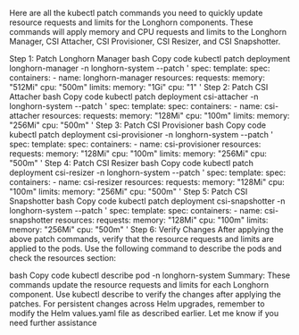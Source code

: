 Here are all the kubectl patch commands you need to quickly update resource requests and limits for the Longhorn components. These commands will apply memory and CPU requests and limits to the Longhorn Manager, CSI Attacher, CSI Provisioner, CSI Resizer, and CSI Snapshotter.

Step 1: Patch Longhorn Manager
bash
Copy code
kubectl patch deployment longhorn-manager -n longhorn-system --patch '
spec:
  template:
    spec:
      containers:
      - name: longhorn-manager
        resources:
          requests:
            memory: "512Mi"
            cpu: "500m"
          limits:
            memory: "1Gi"
            cpu: "1"
'
Step 2: Patch CSI Attacher
bash
Copy code
kubectl patch deployment csi-attacher -n longhorn-system --patch '
spec:
  template:
    spec:
      containers:
      - name: csi-attacher
        resources:
          requests:
            memory: "128Mi"
            cpu: "100m"
          limits:
            memory: "256Mi"
            cpu: "500m"
'
Step 3: Patch CSI Provisioner
bash
Copy code
kubectl patch deployment csi-provisioner -n longhorn-system --patch '
spec:
  template:
    spec:
      containers:
      - name: csi-provisioner
        resources:
          requests:
            memory: "128Mi"
            cpu: "100m"
          limits:
            memory: "256Mi"
            cpu: "500m"
'
Step 4: Patch CSI Resizer
bash
Copy code
kubectl patch deployment csi-resizer -n longhorn-system --patch '
spec:
  template:
    spec:
      containers:
      - name: csi-resizer
        resources:
          requests:
            memory: "128Mi"
            cpu: "100m"
          limits:
            memory: "256Mi"
            cpu: "500m"
'
Step 5: Patch CSI Snapshotter
bash
Copy code
kubectl patch deployment csi-snapshotter -n longhorn-system --patch '
spec:
  template:
    spec:
      containers:
      - name: csi-snapshotter
        resources:
          requests:
            memory: "128Mi"
            cpu: "100m"
          limits:
            memory: "256Mi"
            cpu: "500m"
'
Step 6: Verify Changes
After applying the above patch commands, verify that the resource requests and limits are applied to the pods. Use the following command to describe the pods and check the resources section:

bash
Copy code
kubectl describe pod <pod-name> -n longhorn-system
Summary:
These commands update the resource requests and limits for each Longhorn component.
Use kubectl describe to verify the changes after applying the patches.
For persistent changes across Helm upgrades, remember to modify the Helm values.yaml file as described earlier.
Let me know if you need further assistance
